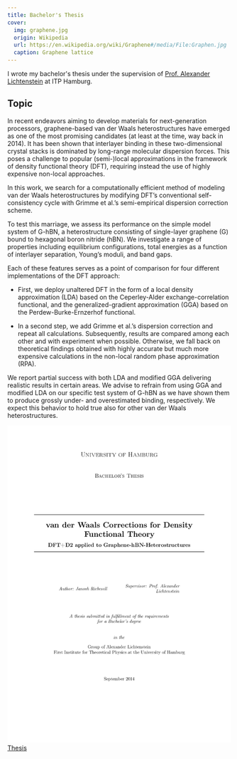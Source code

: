 ```yaml
---
title: Bachelor's Thesis
cover:
  img: graphene.jpg
  origin: Wikipedia
  url: https://en.wikipedia.org/wiki/Graphene#/media/File:Graphen.jpg
  caption: Graphene lattice
---
```


<script>
  import { DocsGrid } from '$lib'
</script>

I wrote my bachelor's thesis under the supervision of [Prof. Alexander Lichtenstein](https://theorie.physnet.uni-hamburg.de/group_magno/?page_id=43) at ITP Hamburg.

## Topic

In recent endeavors aiming to develop materials for next-generation processors, graphene-based van der Waals heterostructures have emerged as one of the most promising candidates (at least at the time, way back in 2014). It has been shown that interlayer binding in these two-dimensional crystal stacks is dominated by long-range molecular dispersion forces. This poses a challenge to popular (semi-)local approximations in the framework of density functional theory (DFT), requiring instead the use of highly expensive non-local approaches.

In this work, we search for a computationally efficient method of modeling van der Waals heterostructures by modifying DFT’s conventional self-consistency cycle with Grimme et al.’s semi-empirical dispersion correction scheme.

To test this marriage, we assess its performance on the simple model system of G-hBN, a heterostructure consisting of single-layer graphene (G) bound to hexagonal boron nitride (hBN). We investigate a range of properties including equilibrium configurations, total energies as a function of interlayer separation, Young’s moduli, and band gaps.

Each of these features serves as a point of comparison for four different implementations of the DFT approach:

- First, we deploy unaltered DFT in the form of a local density approximation (LDA) based on the Ceperley-Alder exchange-correlation functional, and the generalized-gradient approximation (GGA) based on the Perdew-Burke-Ernzerhof functional.

- In a second step, we add Grimme et al.’s dispersion correction and repeat all calculations.
  Subsequently, results are compared among each other and with experiment when possible. Otherwise, we fall back on theoretical findings obtained with highly accurate but much more expensive calculations in the non-local random phase approximation (RPA).

We report partial success with both LDA and modified GGA delivering realistic results in certain areas. We advise to refrain from using GGA and modified LDA on our specific test system of G-hBN as we have shown them to produce grossly under- and overestimated binding, respectively. We expect this behavior to hold true also for other van der Waals heterostructures.

<DocsGrid>

[![Thesis](./thesis.png) Thesis](./thesis.pdf)

</DocsGrid>
